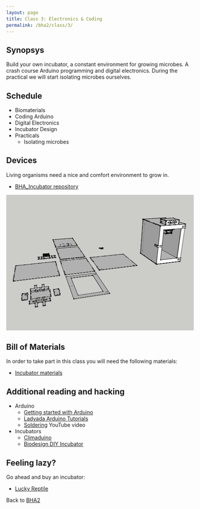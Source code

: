 ```yaml
---
layout: page
title: Class 3: Electronics & Coding
permalink: /bha2/class/3/
---
```


## Synopsys

Build your own incubator, a constant environment for growing microbes. A crash course Arduino programming and digital electronics. During the practical we will start isolating microbes ourselves.

## Schedule

* Biomaterials
* Coding Arduino
* Digital Electronics
* Incubator Design
* Practicals
  * Isolating microbes

## Devices

Living organisms need a nice and comfort environment to grow in. 

* [BHA_Incubator repository](https://github.com/BioHackAcademy/BHA_Incubator)

![Incubator](/bha2/class/3/Incubator.png)

## Bill of Materials

In order to take part in this class you will need the following materials:

* [Incubator materials](http://www.github.com/biohackacademy/BHA_Incubator/BoM.md)

## Additional reading and hacking

* Arduino
  * [Getting started with Arduino](http://www.makeuseof.com/tag/getting-started-with-arduino-a-beginners-guide/)
  * [Ladyada Arduino Tutorials](http://www.ladyada.net/learn/arduino/)
  * [Soldering](https://www.youtube.com/watch?v=oqV2xU1fee8) YouTube video
* Incubators
  * [Climaduino](http://www.instructables.com/id/Introducing-Climaduino-The-Arduino-Based-Thermosta/)
  * [Biodesign DIY Incubator](http://biodesign.cc/2013/12/25/diy-incubator/)

## Feeling lazy?

Go ahead and buy an incubator:

* [Lucky Reptile](http://www.amazon.co.uk/Lucky-Reptile-HN-2UK-Nursery-Incubator/dp/B002NFR0HQ)

Back to [BHA2](/bha2/)